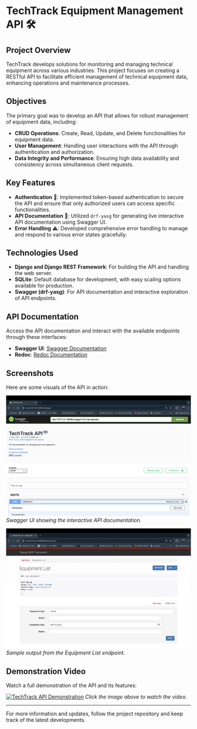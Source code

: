 # TechTrack Equipment Management API 🛠️

## Project Overview

TechTrack develops solutions for monitoring and managing technical equipment across various industries. This project focuses on creating a RESTful API to facilitate efficient management of technical equipment data, enhancing operations and maintenance processes.

## Objectives

The primary goal was to develop an API that allows for robust management of equipment data, including:

- **CRUD Operations**: Create, Read, Update, and Delete functionalities for equipment data.
- **User Management**: Handling user interactions with the API through authentication and authorization.
- **Data Integrity and Performance**: Ensuring high data availability and consistency across simultaneous client requests.

## Key Features

- **Authentication** 🔑: Implemented token-based authentication to secure the API and ensure that only authorized users can access specific functionalities.
- **API Documentation** 📄: Utilized `drf-yasg` for generating live interactive API documentation using Swagger UI.
- **Error Handling** ⚠️: Developed comprehensive error handling to manage and respond to various error states gracefully.

## Technologies Used

- **Django and Django REST Framework**: For building the API and handling the web server.
- **SQLite**: Default database for development, with easy scaling options available for production.
- **Swagger (drf-yasg)**: For API documentation and interactive exploration of API endpoints.

## API Documentation

Access the API documentation and interact with the available endpoints through these interfaces:

- **Swagger UI**: [Swagger Documentation](http://127.0.0.1:8000/swagger/)
- **Redoc**: [Redoc Documentation](http://127.0.0.1:8000/redoc/)

## Screenshots

Here are some visuals of the API in action:

![API Swagger UI](img/swagger.png)
_Swagger UI showing the interactive API documentation._

![Equipment List Endpoint](img/equipment-list.png)
_Sample output from the Equipment List endpoint._

## Demonstration Video

Watch a full demonstration of the API and its features:

[![TechTrack API Demonstration](http://img.youtube.com/vi/VIDEO_ID/0.jpg)](http://www.youtube.com/watch?v=VIDEO_ID)
_Click the image above to watch the video._

---

For more information and updates, follow the project repository and keep track of the latest developments.
